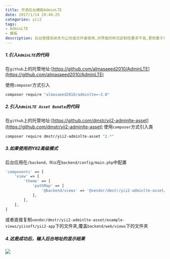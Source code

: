 ```yaml
---
title: 开源后台模板AdminLTE
date: 2017/1/14 20:46:25
categories: yii2
tags: 
- AdminLTE
- 模板
description: 后台管理系统多为公司或合作者使用,对界面的样式定制性要求不高,更侧重于功能.本文详解yiii2如何集成AdminLTE
---
```

##### 1.引入`AdminLTE`的代码
在`github`上的托管地址:[https://github.com/almasaeed2010/AdminLTE](https://github.com/almasaeed2010/AdminLTE)

使用`composer`方式引入

```bash
composer require "almasaeed2010/adminlte=~2.0"
```

##### 2.引入`AdminLTE Asset Bundle`的代码
在`github`上的托管地址:[https://github.com/dmstr/yii2-adminlte-asset](https://github.com/dmstr/yii2-adminlte-asset)
使用`composer`方式引入类

```bash
composer require dmstr/yii2-adminlte-asset "2.*"
```

##### 3.如果使用的YII2高级模式
后台应用在`/backend，所以`在`backend/config/main.php`中配置

```php
'components' => [
	'view' => [
		'theme' => [
			'pathMap' => [
				'@backend/views' => '@vendor/dmstr/yii2-adminlte-asset/example-views/yiisoft/yii2-app'
			],
		],
	],
]
```

或者直接复制`vendor/dmstr/yii2-adminlte-asset/example-views/yiisoft/yii2-app`下的文件夹,覆盖`backend/web/views`下的文件夹



##### 4.这是成功后，输入后台地址的显示结果

![](http://ooqid2far.bkt.clouddn.com/myblog/adminLte.png!ratio.1000)
